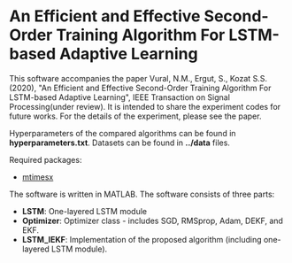 # An Efficient and Effective Second-Order Training Algorithm For LSTM-based Adaptive Learning

This software accompanies the paper Vural, N.M., Ergut, S., Kozat S.S. (2020), "An Efficient and Effective Second-Order Training Algorithm For LSTM-based Adaptive Learning", IEEE Transaction on Signal Processing(under review). It is intended to share the experiment codes for future works. For the details of the experiment, please see the paper. 

Hyperparameters of the compared algorithms can be found in **hyperparameters.txt**. Datasets can be found in **../data** files.

Required packages:
* [mtimesx](https://www.mathworks.com/matlabcentral/fileexchange/25977-mtimesx-fast-matrix-multiply-with-multi-dimensional-support)

The software is written in MATLAB. The software consists of three parts:
* **LSTM**: One-layered LSTM module
* **Optimizer**: Optimizer class - includes SGD, RMSprop, Adam, DEKF, and EKF.
* **LSTM_IEKF**: Implementation of the proposed algorithm (including one-layered LSTM module).
